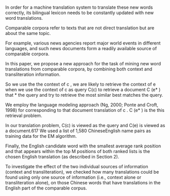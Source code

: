 In order for a machine translation system to translate these new words correctly, its bilingual lexicon needs to be constantly updated with new word translations.

Comparable corpora refer to texts that are not direct translation but are about the same topic.

For example, various news agencies report major world events in different languages, and such news documents form a readily available source of comparable corpora.

In this paper, we propose a new approach for the task of mining new word translations from comparable corpora, by combining both context and transliteration information.

So we use the the context of c , we are likely to retrieve the context of e when we use the context of c as query C(c) to retrieve a document C (e* ) that * the query and try to retrieve the most similar best matches the query.

We employ the language modeling approach (Ng, 2000; Ponte and Croft, 1998) for corresponding to that document translation of c . C (e* ) is the this retrieval problem.

In our translation problem, C(c) is viewed as the query and C(e) is viewed as a document.617
We used a list of 1,580 ChineseEnglish name pairs as training data for the EM algorithm.

Finally, the English candidate word with the smallest average rank position and that appears within the top M positions of both ranked lists is the chosen English translation (as described in Section 2).

To investigate the effect of the two individual sources of information (context and transliteration), we checked how many translations could be found using only one source of information (i.e., context alone or transliteration alone), on those Chinese words that have translations in the English part of the comparable corpus.
